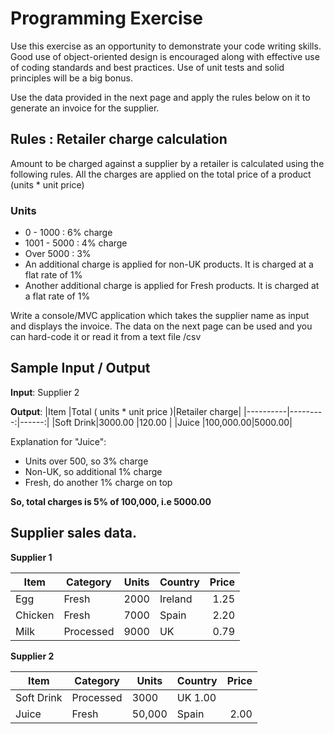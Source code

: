 # Programming Exercise

Use this exercise as an opportunity to demonstrate your code writing skills. Good use of object-oriented design is encouraged along with effective use of coding standards and best practices. Use of unit tests and solid principles will be a big bonus.

Use the data provided in the next page and apply the rules below on it to generate an invoice for the supplier.

## Rules : Retailer charge calculation

Amount to be charged against a supplier by a retailer is calculated using the following rules. All the charges are applied on the total price of a product (units * unit price)

### Units
- 0 - 1000  :  6% charge
- 1001 - 5000 :  4% charge
- Over 5000 :  3%
- An additional charge is applied for non-UK products. It is charged at a flat rate of 1% 
- Another additional charge is applied for Fresh products. It is charged at a flat rate of 1%

Write a console/MVC application which takes the supplier name as input and displays the invoice. The data on the next page can be used and you can hard-code it or read it from a text file /csv

## Sample Input / Output

**Input**: Supplier 2

**Output**:
|Item      |Total ( units * unit price )|Retailer charge|
|----------|---------:|------:|
|Soft Drink|3000.00   |120.00 |
|Juice     |100,000.00|5000.00|

Explanation for "Juice":
  - Units over 500, so 3% charge 
  - Non-UK, so additional 1% charge
  - Fresh, do another 1% charge on top

**So, total charges is 5% of 100,000, i.e 5000.00**

## Supplier sales data.

**Supplier 1**

|Item|Category|Units|Country|Price|
|----|--------|-----|-------|----:|
|Egg |Fresh   |2000 |Ireland|1.25 |
|Chicken|Fresh|7000|Spain|2.20|
|Milk|Processed|9000|UK|0.79|

**Supplier 2**

|Item|Category|Units|Country|Price|
|----|--------|-----|-------|----:|
|Soft Drink|Processed|3000|UK 1.00|
|Juice|Fresh|50,000|Spain|2.00|
